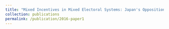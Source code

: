 ```yaml
---
title: "Mixed Incentives in Mixed Electoral Systems: Japan's Opposition Fragmentation"
collection: publications
permalink: /publication/2016-paper1
---
```


